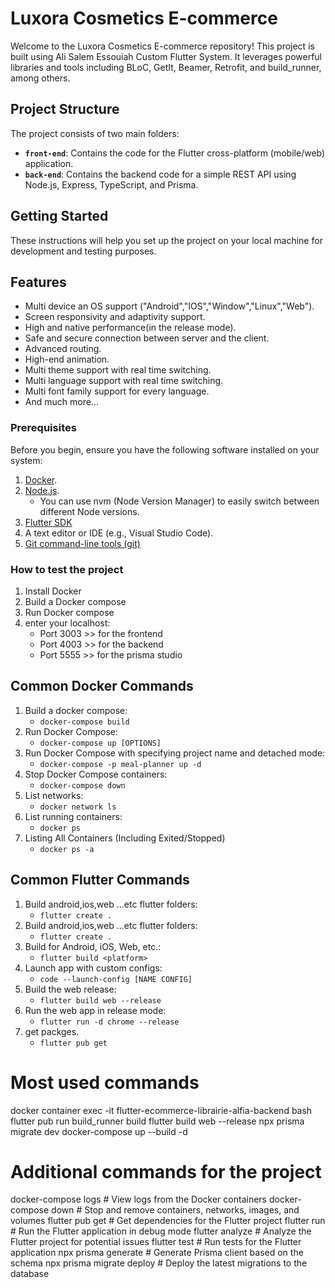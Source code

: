# Luxora Cosmetics E-commerce

Welcome to the Luxora Cosmetics E-commerce repository! This project is built using Ali Salem Essouiah Custom Flutter System. It leverages powerful libraries and tools including BLoC, GetIt, Beamer, Retrofit, and build_runner, among others.

## Project Structure

The project consists of two main folders:

- **`front-end`**: Contains the code for the Flutter cross-platform (mobile/web) application.
- **`back-end`**: Contains the backend code for a simple REST API using Node.js, Express, TypeScript, and Prisma.

## Getting Started

These instructions will help you set up the project on your local machine for development and testing purposes.

## Features

- Multi device an OS support ("Android","IOS","Window","Linux","Web").
- Screen responsivity and adaptivity support.
- High and native performance(in the release mode).
- Safe and secure connection between server and the client.
- Advanced routing.
- High-end animation.
- Multi theme support with real time switching.
- Multi language support with real time switching.
- Multi font family support for every language.
- And much more...

### Prerequisites

Before you begin, ensure you have the following software installed on your system:

1. [Docker](https://www.docker.com/).
2. [Node.js](https://nodejs.org/en/download/).
   - You can use nvm (Node Version Manager) to easily switch between different Node versions.
3. [Flutter SDK](https://flutter.dev/docs/get-started/install)
4. A text editor or IDE (e.g., Visual Studio Code).
5. [Git command-line tools (git)](https://git-scm.com/downloads)

### How to test the project

1. Install Docker
2. Build a Docker compose
3. Run Docker compose
4. enter your localhost:
   - Port 3003 >> for the frontend
   - Port 4003 >> for the backend
   - Port 5555 >> for the prisma studio

## Common Docker Commands

1. Build a docker compose:
   - `docker-compose build`
2. Run Docker Compose:
   - `docker-compose up [OPTIONS]`
3. Run Docker Compose with specifying project name and detached mode:
   - `docker-compose -p meal-planner up -d`
4. Stop Docker Compose containers:
   - `docker-compose down`
5. List networks:
   - `docker network ls`
6. List running containers:
   - `docker ps`
7. Listing All Containers (Including Exited/Stopped)
   - `docker ps -a`

## Common Flutter Commands

1. Build android,ios,web ...etc flutter folders:
   - `flutter create .`
2. Build android,ios,web ...etc flutter folders:
   - `flutter create .`
3. Build for Android, iOS, Web, etc.:
   - `flutter build <platform>`
4. Launch app with custom configs:
   - `code --launch-config [NAME CONFIG]`
5. Build the web release:
   - `flutter build web --release`
6. Run the web app in release mode:
   - `flutter run -d chrome --release`
7. get packges.
   - `flutter pub get`

# Most used commands

docker container exec -it flutter-ecommerce-librairie-alfia-backend bash
flutter pub run build_runner build
flutter build web --release
npx prisma migrate dev
docker-compose up --build -d

# Additional commands for the project

docker-compose logs # View logs from the Docker containers
docker-compose down # Stop and remove containers, networks, images, and volumes
flutter pub get # Get dependencies for the Flutter project
flutter run # Run the Flutter application in debug mode
flutter analyze # Analyze the Flutter project for potential issues
flutter test # Run tests for the Flutter application
npx prisma generate # Generate Prisma client based on the schema
npx prisma migrate deploy # Deploy the latest migrations to the database
